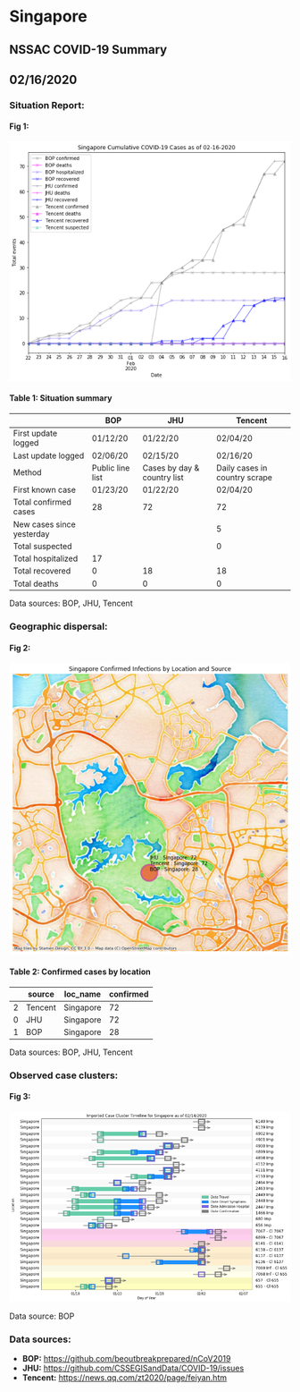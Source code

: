 # Singapore
## NSSAC COVID-19 Summary
## 02/16/2020



### Situation Report:
#### Fig 1:
![Singapore cases](../merged_histories/Singapore_merged_histories.png)

#### Table 1: Situation summary


|                           | BOP              | JHU                         | Tencent                       |
|---------------------------|------------------|-----------------------------|-------------------------------|
| First update logged       | 01/12/20         | 01/22/20                    | 02/04/20                      |
| Last update logged        | 02/06/20         | 02/15/20                    | 02/16/20                      |
| Method                    | Public line list | Cases by day & country list | Daily cases in country scrape |
| First known case          | 01/23/20         | 01/22/20                    | 02/04/20                      |
| Total confirmed cases     | 28               | 72                          | 72                            |
| New cases since yesterday |                  |                             | 5                             |
| Total suspected           |                  |                             | 0                             |
| Total hospitalized        | 17               |                             |                               |
| Total recovered           | 0                | 18                          | 18                            |
| Total deaths              | 0                | 0                           | 0                             |
Data sources: BOP, JHU, Tencent


### Geographic dispersal:
#### Fig 2:
![Singapore mapped](../case_locs/Singapore_case_locs.png)

#### Table 2: Confirmed cases by location


|    | source   | loc_name   |   confirmed |
|----|----------|------------|-------------|
|  2 | Tencent  | Singapore  |          72 |
|  0 | JHU      | Singapore  |          72 |
|  1 | BOP      | Singapore  |          28 |

Data sources: BOP, JHU, Tencent


### Observed case clusters:
#### Fig 3:
![Singapore cases](../cluster_analysis/Singapore_imported_cases.png)



Data source: BOP


### Data sources:
* **BOP:** https://github.com/beoutbreakprepared/nCoV2019
* **JHU:** https://github.com/CSSEGISandData/COVID-19/issues
* **Tencent:** https://news.qq.com/zt2020/page/feiyan.htm